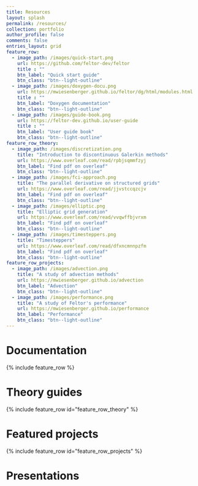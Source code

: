 ```yaml
---
title: Resources
layout: splash
permalink: /resources/
collection: portfolio
author_profile: false
comments: false
entries_layout: grid
feature_row:
  - image_path: /images/quick-start.png
    url: https://github.com/feltor-dev/feltor
    title : ""
    btn_label: "Quick start guide"
    btn_class: "btn--light-outline"
  - image_path: /images/doxygen-docu.png
    url: https://mwiesenberger.github.io/feltor/dg/html/modules.html
    title : ""
    btn_label: "Doxygen documentation"
    btn_class: "btn--light-outline"
  - image_path: /images/guide-book.png
    url: https://feltor-dev.github.io/user-guide
    title : ""
    btn_label: "User guide book"
    btn_class: "btn--light-outline"
feature_row_theory:
  - image_path: /images/discretization.png
    title: "Introduction to discontinuous Galerkin methods"
    url: https://www.overleaf.com/read/rpbjsqmmfzyj
    btn_label: "Find pdf on overleaf"
    btn_class: "btn--light-outline"
  - image_path: /images/fci-approach.png
    title: "The parallel derivative on structured grids"
    url: https://www.overleaf.com/read/jjvstccqzcjv
    btn_label: "Find pdf on overleaf"
    btn_class: "btn--light-outline"
  - image_path: /images/elliptic.png
    title: "Elliptic grid generation"
    url: https://www.overleaf.com/read/vvqwffbjvrxm
    btn_label: "Find pdf on overleaf"
    btn_class: "btn--light-outline"
  - image_path: /images/timesteppers.png
    title: "Timesteppers"
    url: https://www.overleaf.com/read/dfxncmnnpzfm
    btn_label: "Find pdf on overleaf"
    btn_class: "btn--light-outline"
feature_row_projects:
  - image_path: /images/advection.png
    title: "A study of advection methods"
    url: https://mwiesenberger.github.io/advection
    btn_label: "Advection"
    btn_class: "btn--light-outline"
  - image_path: /images/performance.png
    title: "A study of Feltor's performance"
    url: https://mwiesenberger.github.io/performance
    btn_label: "Performance"
    btn_class: "btn--light-outline"
---
```

<!--
  - image_path: /images/doxygen-docu.png
    url: /doc/dg/html/modules.html
-->
# Documentation
{% include feature_row %}

# Theory guides

{% include feature_row id="feature_row_theory" %}

# Featured projects

{% include feature_row id="feature_row_projects" %}

# Presentations
<!--Get the samples from https://www.adobe.com/go/pdfembedapi_samples -->

<html>

<head>
 <title>Adobe Document Services PDF Embed API Sample</title>
 <meta charset="utf-8"/>
 <meta http-equiv="X-UA-Compatible" content="IE=edge,chrome=1"/>
 <meta id="viewport" name="viewport" content="width=device-width, initial-scale=1"/>
</head>

<body style="margin: 0px">
 <div id="adobe-dc-view" style="height: 460px; width: 650px; margin: 10px;"></div>
<script src="https://documentcloud.adobe.com/view-sdk/main.js"></script>
<script type="text/javascript">
	document.addEventListener("adobe_dc_view_sdk.ready", function(){
		var adobeDCView = new AdobeDC.View({
            <!-- To make it work, open website as localhost:4000 -->
            clientId: "21ffcb718aa34dc793dfc7a08f9dca1b",
            <!-- localhost clientId: "edc00577719e4c0ead044d48d3c3efc1", -->
            divId: "adobe-dc-view"});
		adobeDCView.previewFile({
			content:{location: {url: "/_includes/FeltorNeutralHeader.pdf"}},
			metaData:{fileName: "GPU programming in practice"}
		}, {embedMode: "SIZED_CONTAINER"});
	});
</script>
</body>


 <div id="adobe-dc-view2" style="height: 460px; width: 650px; margin: 10px;"></div>
<script src="https://documentcloud.adobe.com/view-sdk/main.js"></script>
<script type="text/javascript">
	document.addEventListener("adobe_dc_view_sdk.ready", function(){
		var adobeDCView = new AdobeDC.View({
            <!-- To make it work, open website as localhost:4000 -->
            clientId: "21ffcb718aa34dc793dfc7a08f9dca1b",
            <!--clientId: "edc00577719e4c0ead044d48d3c3efc1",-->
            divId: "adobe-dc-view2"});
		adobeDCView.previewFile({
			content:{location: {url: "/_includes/Presentation__Intro_dG.pdf"}},
			metaData:{fileName: "Introduction to dG methods"}
		}, {embedMode: "SIZED_CONTAINER"});
	});
</script>

</html>
